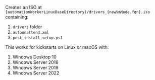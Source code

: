 
Creates an ISO at `{automationWorkerLinuxBaseDirectory}/drivers_{newVmNode.fqn}.iso` containing:

1. `drivers` folder
2. `autounattend.xml`
2. `post_install_setup.ps1`

This works for kickstarts on Linux or macOS with:
1. Windows Desktop 10
2. Windows Server 2016
2. Windows Server 2019
3. Windows Server 2022